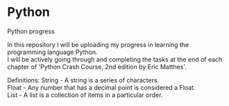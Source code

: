 # Python
Python progress

In this repository I will be uploading my progress in learning the programming language Python.<br/>
I will be actively going through and completing the tasks at the end of each chapter of 'Python Crash Course, 2nd edition by Eric Matthes'.

Definitions:
String - A string is a series of characters.<br/>
Float - Any number that has a decimal point is considered a Float.<br/>
List - A list is a collection of items in a particular order.
